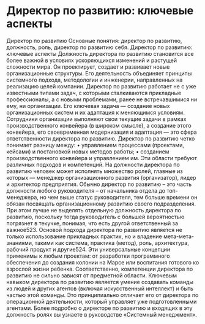# Директор по развитию: ключевые аспекты

Директор по развитию
Основные понятия: директор по развитию, должность, роль, директор по развитию себя.
Директор по развитию: ключевые аспекты
Должность директора по развитию становится все более важной в условиях ускоряющихся изменений и растущей сложности мира. Он проектирует, создает и развивает новые организационные структуры. Его деятельность объединяет принципы системного подхода, методологии и инженерии, направленных на реализацию целей компании.
Директор по развитию работает не с уже известными типами задач, с которыми сталкиваются прикладные профессионалы, а с новыми проблемами, ранее не встречавшимися ни ему, ни организации. Его ключевая задача — создание новых организационных систем и их адаптация к меняющимся условиям.
Сотрудники организации выполняют свои текущие задачи в рамках производственного конвейера (в широком смысле), а создание этого конвейера, его своевременная модернизация и адаптация — это сфера ответственности директора по развитию. Директор по развитию четко понимает разницу между:
• управлением процессами (проектами, кейсами) и постановкой новых методов работы;
• созданием производственного конвейера и управлением им.
Эти области требуют различных подходов и компетенций. На должности директора по развитию человек может исполнять множество ролей, главные из которых — менеджер организационного развития (организатор), лидер и архитектор предприятия. Обычно директор по развитию – это часть должности любого руководителя – от начальника отдела до топ-менеджера, но чем выше статус руководителя, тем больше времени он обязан посвящать организационному развитию своего подразделения. При этом лучше не выделять отдельную должность директора по развитию, поскольку тогда руководитель с большей вероятностью погрязнет в текучке, понимая, что есть другой ответственный за важное523. 
Основой подхода директора по развитию является не только использование прикладных практик, но и владение мета-мета-знаниями, такими как система, практика (метод), роль, архитектура, рабочий продукт и другие524. Эти универсальные концепции применимы к любым проектам: от разработки программного обеспечения до создания колонии на Марсе или воспитания готового ко взрослой жизни ребенка. Соответственно, компетенции директора по развитию не сильно зависят от предметной области. 
Ключевым навыком директора по развитию является умение создавать команды из людей и других агентов (включая искусственный интеллект) и быть частью этой команды. Это принципиально отличает его от директора по операционной деятельности, который управляет уже подготовленными агентами.
Более подробно о директоре по развитию и входящих в эту должность ролях вы узнаете в руководстве «Системный менеджмент».
